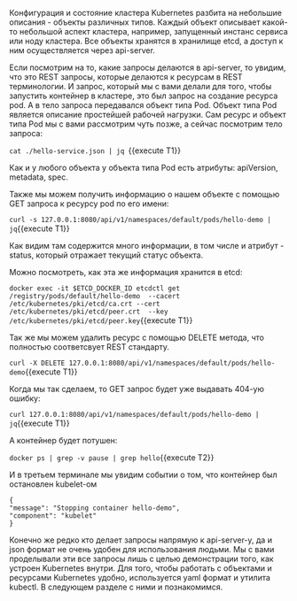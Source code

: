 Конфигурация и состояние кластера Kubernetes разбита на небольшие описания - объекты различных типов. Каждый объект описывает какой-то небольшой аспект кластера, например, запущенный инстанс сервиса или ноду кластера. Все объекты хранятся в хранилище etcd, а доступ к ним осуществляется через api-server.

Если посмотрим на то, какие запросы делаются в api-server, то увидим, что это REST запросы, которые делаются к ресурсам в REST терминологии. И запрос, который мы с вами делали для того, чтобы запустить контейнер в кластере, это был запрос на создание ресурса pod. А в тело запроса передавался объект типа Pod. Объект типа Pod является описание простейшей рабочей нагрузки. Сам ресурс и объект типа Pod мы с вами рассмотрим чуть позже, а сейчас посмотрим тело запроса:

`cat ./hello-service.json | jq `{{execute T1}}

Как и у любого объекта у объекта типа Pod есть атрибуты: apiVersion, metadata, spec.

Также мы можем получить информацию о нашем объекте с помощью GET запроса к ресурсу pod по его имени:

`curl -s 127.0.0.1:8080/api/v1/namespaces/default/pods/hello-demo | jq`{{execute T1}}

Как видим там содержится много информации, в том числе и атрибут - status, который отражает текущий статус объекта.

Можно посмотреть, как эта же информация хранится в etcd:

`docker exec -it $ETCD_DOCKER_ID etcdctl get /registry/pods/default/hello-demo  --cacert /etc/kubernetes/pki/etcd/ca.crt --cert /etc/kubernetes/pki/etcd/peer.crt  --key /etc/kubernetes/pki/etcd/peer.key`{{execute T1}}

Так же мы можем удалить ресурс с помощью DELETE метода, что полностью соответсвует REST стандарту.

`curl -X DELETE 127.0.0.1:8080/api/v1/namespaces/default/pods/hello-demo`{{execute T1}}

Когда мы так сделаем, то GET запрос будет уже выдавать 404-ую ошибку:

`curl 127.0.0.1:8080/api/v1/namespaces/default/pods/hello-demo | jq`{{execute T1}}

А контейнер будет потушен:

`docker ps | grep -v pause | grep hello`{{execute T2}}

И в третьем терминале мы увидим событии о том, что контейнер был остановлен kubelet-ом

```
{
"message": "Stopping container hello-demo",
"component": "kubelet"
}
```

Конечно же редко кто делает запросы напрямую к api-server-у, да и json формат не очень удобен для использования людьми. Мы с вами проделывали эти все запросы лишь с целью демонстрации того, как устроен Kubernetes внутри. Для того, чтобы работать с объектами и ресурсами Kubernetes удобно, используется yaml формат и утилита kubectl. В следующем разделе с ними и познакомимся.
